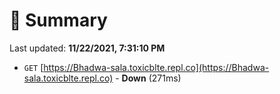# 📖 Summary
Last updated: **11/22/2021, 7:31:10 PM**

- `GET` [https://Bhadwa-sala.toxicblte.repl.co](https://Bhadwa-sala.toxicblte.repl.co) - **Down** (271ms)
